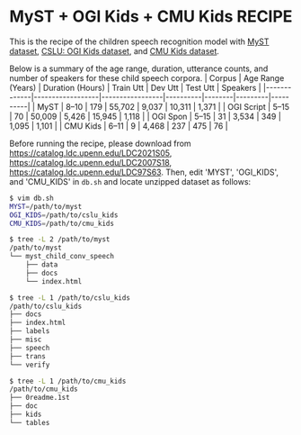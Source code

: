 # MyST + OGI Kids + CMU Kids RECIPE

This is the recipe of the children speech recognition model with [MyST dataset](https://catalog.ldc.upenn.edu/LDC2021S05), [CSLU: OGI Kids dataset](https://catalog.ldc.upenn.edu/LDC2007S18), and [CMU Kids dataset](https://catalog.ldc.upenn.edu/LDC97S63).

Below is a summary of the age range, duration, utterance counts, and number of speakers for these child speech corpora.
| Corpus       | Age Range (Years) | Duration (Hours) | Train Utt | Dev Utt | Test Utt | Speakers |
|-------------|------------------|-----------------|----------|--------|---------|----------|
| MyST   | 8–10             | 179             | 55,702   | 9,037  | 10,311  | 1,371    |
| OGI Script | 5–15       | 70              | 50,009   | 5,426  | 15,945  | 1,118    |
| OGI Spon   | 5–15       | 31              | 3,534    | 349    | 1,095   | 1,101    |
| CMU Kids   | 6–11       | 9               | 4,468    | 237    | 475     | 76       |

Before running the recipe, please download from https://catalog.ldc.upenn.edu/LDC2021S05, https://catalog.ldc.upenn.edu/LDC2007S18, https://catalog.ldc.upenn.edu/LDC97S63.
Then, edit 'MYST', 'OGI_KIDS', and 'CMU_KIDS' in `db.sh` and locate unzipped dataset as follows:

```bash
$ vim db.sh
MYST=/path/to/myst
OGI_KIDS=/path/to/cslu_kids
CMU_KIDS=/path/to/cmu_kids

$ tree -L 2 /path/to/myst
/path/to/myst
└── myst_child_conv_speech
    ├── data
    ├── docs
    └── index.html

$ tree -L 1 /path/to/cslu_kids
/path/to/cslu_kids
├── docs
├── index.html
├── labels
├── misc
├── speech
├── trans
└── verify

$ tree -L 1 /path/to/cmu_kids
/path/to/cmu_kids
├── 0readme.1st
├── doc
├── kids
└── tables
```
